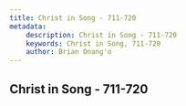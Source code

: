 ```yaml
---
title: Christ in Song - 711-720
metadata:
    description: Christ in Song - 711-720
    keywords: Christ in Song, 711-720
    author: Brian Onang'o
---
```



## Christ in Song - 711-720
  